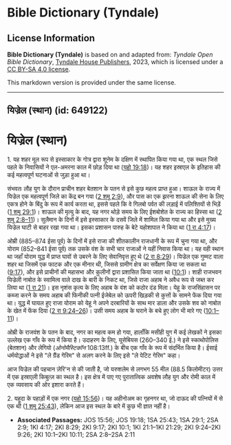 # Bible Dictionary (Tyndale)

## License Information

**Bible Dictionary (Tyndale)** is based on and adapted from: _Tyndale Open Bible Dictionary_, [Tyndale House Publishers](https://tyndaleopenresources.com/), 2023, which is licensed under a [CC BY-SA 4.0 license](https://creativecommons.org/licenses/by-sa/4.0/legalcode.en).

This markdown version is provided under the same license.



--------------------------------

## यिज्रेल (स्थान) (id: 649122)

यिज्रेल (स्थान)
===============

1\. यह शहर मूल रूप से इस्साकार के गोत्र द्वारा शूनेम के दक्षिण में स्थापित किया गया था, एक स्थल जिसे पहले के निवासियों ने एल\-अमरना काल में छोड़ दिया था ([यहो 19:18](https://ref.ly/Josh19:18))। यह शहर इस्राएल के इतिहास की कई महत्वपूर्ण घटनाओं से जुड़ा हुआ था।

संभवतः लौह युग के दौरान प्राचीन शहर बेतशान के पतन से इसे कुछ महत्व प्राप्त हुआ। शाऊल के राज्य में यिज्रेल एक महत्वपूर्ण जिले का केंद्र बन गया ([2 शमू 2:9](https://ref.ly/2Sam2:9)), और पास का एक झरना शाऊल की सेना के लिए एकत्र होने के बिंदु के रूप में कार्य करता था, इससे पहले कि वे गिलबो पर्वत की लड़ाई में पलिश्तियों से भिड़ें ([1 शमू 29:1](https://ref.ly/1Sam29:1))। शाऊल की मृत्यु के बाद, यह नगर थोड़े समय के लिए ईशबोशेत के राज्य का हिस्सा था ([2 शमू 2:8–11](https://ref.ly/2Sam2:8-2Sam2:11))। सुलैमान के दिनों में इसे इस्साकार के दसवें जिले में शामिल किया गया था और इसे मुख्य यिज्रेल घाटी से बाहर रखा गया था। इसका प्रशासन पारुह के बेटे यहोशापात ने किया था ([1 रा 4:17](https://ref.ly/1Kgs4:17))।

ओम्री (885–874 ईसा पूर्व) के दिनों में इसे राजा की शीतकालीन राजधानी के रूप में चुना गया था, और योराम (852–841 ईसा पूर्व) तक उसके वंश के सभी चार राजाओं ने यहीं निवास किया था। यह वही स्थान था जहाँ योराम युद्ध में प्राप्त घावों से उबरने के लिए सेवानिवृत्त हुए थे ([2 रा 8:29](https://ref.ly/2Kgs8:29))। यिज्रेल एक गुम्मट वाला शहर था जिसमें एक फाटक और एक मीनार थी, जिससे ग्रामीण क्षेत्र का सर्वेक्षण किया जा सकता था ([9:17](https://ref.ly/2Kgs9:17)), और इसे प्राचीनों की महासभा और कुलीनों द्वारा प्रशासित किया जाता था ([10:1](https://ref.ly/2Kgs10:1))। शाही राजभवन यिज्रेली नाबोत के स्वामित्व वाले दाख के बारी के निकट था, जिसे राजा अहाब ने अवैध रूप से जब्त कर लिया था ([1 रा 21](https://ref.ly/1Kgs21:1-1Kgs21:29))। इस नृशंस कृत्य के लिए अहाब के वंश को कठोर दंड मिला। येहू के राजसिंहासन पर कब्जा करने के समय अहाब की फिनीकी पत्नी ईजेबेल को ऊपरी खिड़की से कुत्तों के सामने फेंक दिया गया था। युद्ध में घायल हुए राजा योराम को येहू ने अपने दरबारियों के साथ मार डाला और उसके शव को नाबोत के खेत में फेंक दिया ([2 रा 9:24–26](https://ref.ly/2Kgs9:24-2Kgs9:26))। उसी समय अहाब के घराने के बचे हुए लोग भी मारे गए ([10:1–11](https://ref.ly/2Kgs10:1-2Kgs10:11))।

ओम्री के राजवंश के पतन के बाद, नगर का महत्व कम हो गया, हालाँकि मसीही युग में कई लेखकों ने इसका उल्लेख एक गाँव के रूप में किया है। उदाहरण के लिए, यूसेबियस (260–340 ई.) ने इसे स्काथोपोलिस (बेतशान) और लेगियो (*ओनोमैस्टिकॉन* 108:13ff.) के बीच एक गाँव के रूप में संदर्भित किया है। ईसाई धर्मयोद्धाओं ने इसे "ले ग्रैंड गेरिम" से अलग करने के लिए इसे "ले पेटिट गेरिम" कहा।

आज यिज्रेल की पहचान ज़ेरि'न से की जाती है, जो यरुशलेम से लगभग 55 मील (88\.5 किलोमीटर) उत्तर में एक इस्राएली किबुत्ज़ का स्थल है। इस क्षेत्र में पाए गए पुरातात्विक अवशेष लौह युग और रोमी काल में एक व्यवसाय की ओर इशारा करते हैं।

2\. यहूदा के पहाड़ों में एक नगर ([यहो 15:56](https://ref.ly/Josh15:56))। यह अहीनोअम का गृहनगर था, जो दाऊद की पत्नियों में से एक थी ([1 शमू 25:43](https://ref.ly/1Sam25:43)), लेकिन आज इस स्थल के बारे में कुछ भी ज्ञात नहीं है।

* **Associated Passages:** JOS 15:56; JOS 19:18; 1SA 25:43; 1SA 29:1; 2SA 2:9; 1KI 4:17; 2KI 8:29; 2KI 9:17; 2KI 10:1; 1KI 21:1–1KI 21:29; 2KI 9:24–2KI 9:26; 2KI 10:1–2KI 10:11; 2SA 2:8–2SA 2:11


